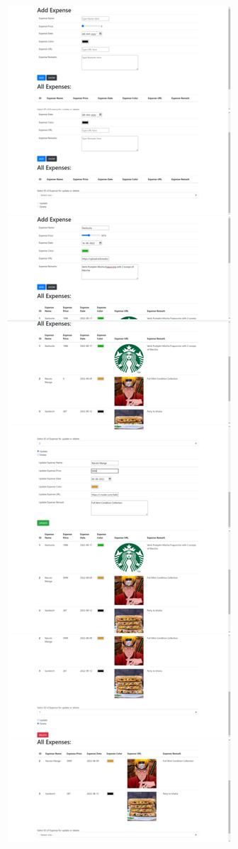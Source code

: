 ![1](SS/SS%20(1).png)
![1](SS/SS%20(2).png)
![1](SS/SS%20(3).png)
![1](SS/SS%20(4).png)
![1](SS/SS%20(5).png)
![1](SS/SS%20(6).png)
![1](SS/SS%20(7).png)
![1](SS/SS%20(8).png)
